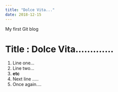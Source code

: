 ```yaml
---
title: "Dolce Vita..."
date: 2018-12-15
---
```


My first Git blog

# Title :   Dolce Vita.............

1. Line one...
2. Line two...
3. **etc**
4. Next line .....
5. Once again....
